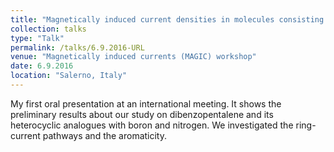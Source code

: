 ```yaml
---
title: "Magnetically induced current densities in molecules consisting of annelated aromatic and antiaromatic rings"
collection: talks
type: "Talk"
permalink: /talks/6.9.2016-URL
venue: "Magnetically induced currents (MAGIC) workshop"
date: 6.9.2016
location: "Salerno, Italy"
---
```


My first oral presentation at an international meeting. It shows the preliminary results about our study on dibenzopentalene and its heterocyclic analogues with boron and nitrogen. We investigated the ring-current pathways and the aromaticity. 
